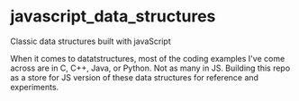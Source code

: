 # javascript_data_structures
Classic data structures built with javaScript

When it comes to datatstructures, most of the coding examples I've come across are in C, C++, Java, or Python.  Not as many in JS.  Building this repo as a store for JS version of these data structures for reference and experiments.
